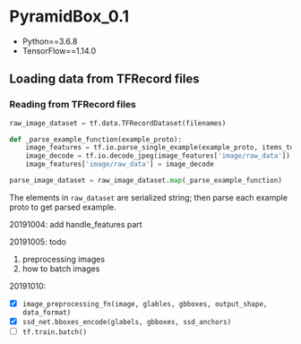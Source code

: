 # PyramidBox_0.1
* Python==3.6.8
* TensorFlow==1.14.0

## Loading data from TFRecord files
### Reading from TFRecord files
```python
raw_image_dataset = tf.data.TFRecordDataset(filenames)

def _parse_example_function(example_proto):
    image_features = tf.io.parse_single_example(example_proto, items_to_descriptions)
    image_decode = tf.io.decode_jpeg(image_features['image/raw_data'])
    image_features['image/raw_data'] = image_decode

parse_image_dataset = raw_image_dataset.map(_parse_example_function)
```
The elements in `raw_dataset` are serialized string;
then parse each example proto to get parsed example.

20191004: add handle_features part

20191005: todo
1. preprocessing images
2. how to batch images

20191010:
- [x] `image_preprocessing_fn(image, glables, gbboxes, output_shape, data_format)`
- [x] `ssd_net.bboxes_encode(glabels, gbboxes, ssd_anchors)`
- [ ] `tf.train.batch()`
